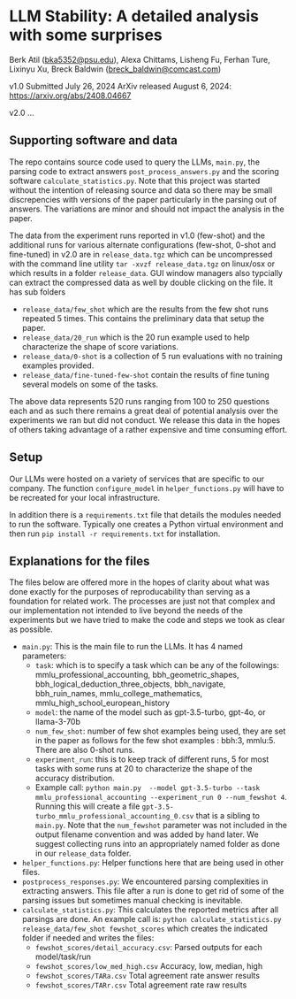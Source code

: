# LLM Stability: A detailed analysis with some surprises


Berk Atil (bka5352@psu.edu), Alexa Chittams, Lisheng Fu, Ferhan Ture, Lixinyu Xu, Breck Baldwin (breck_baldwin@comcast.com)

v1.0 Submitted July 26, 2024 ArXiv released August 6, 2024: https://arxiv.org/abs/2408.04667

v2.0 ...

## Supporting software and data

The repo contains source code used to query the LLMs, `main.py`, the parsing code to extract answers `post_process_answers.py` and the scoring software `calculate_statistics.py`. Note that this project was started without the intention of releasing source and data so there may be small discrepencies with versions of the paper particularly in the parsing out of answers. The variations are minor and should not impact the analysis in the paper. 

The data from the experiment runs reported in v1.0 (few-shot) and the additional runs for various alternate configurations (few-shot, 0-shot and fine-tuned) in v2.0 are in `release_data.tgz` which can be uncompressed with the command line utility `tar -xvzf release_data.tgz` on linux/osx or which results in a folder `release_data`. GUI window managers also typcially can extract the compressed data as well by double clicking on the file. It has sub folders
* `release_data/few_shot` which are the results from the few shot runs repeated 5 times. This contains the preliminary data that setup the paper. 
* `release_data/20_run` which is the 20 run example used to help characterize the shape of score variations.
* `release_data/0-shot` is a collection of 5 run evaluations with no training examples provided.
* `release_data/fine-tuned-few-shot` contain the results of fine tuning several models on some of the tasks. 

The above data represents 520 runs ranging from 100 to 250 questions each and as such there remains a great deal of potential analysis over the experiments we ran but did not conduct. We release this data in the hopes of others taking advantage of a rather expensive and time consuming effort. 


## Setup

Our LLMs were hosted on a variety of services that are specific to our company. The function `configure_model` in `helper_functions.py` will have to be recreated for your local infrastructure. 

In addition there is a `requirements.txt` file that details the modules needed to run the software. Typically one creates a Python virtual environment and then run `pip install -r requirements.txt` for installation. 

## Explanations for the files

The files below are offered more in the hopes of clarity about what was done exactly for the purposes of reproducability than serving as a foundation for related work. The processes are just not that complex and our implementation not intended to live beyond the needs of the experiments but we have tried to make the code and steps we took as clear as possible. 

- `main.py`: This is the main file to run the LLMs. It has 4 named parameters:
  - `task`: which is to specify a task which can be any of the followings: mmlu_professional_accounting,  bbh_geometric_shapes, bbh_logical_deduction_three_objects, bbh_navigate, bbh_ruin_names, mmlu_college_mathematics, mmlu_high_school_european_history
  - `model`: the name of the model such as gpt-3.5-turbo, gpt-4o, or llama-3-70b
  - `num_few_shot`: number of few shot examples being used, they are set in the paper as follows for the few shot examples : bbh:3, mmlu:5. There are also 0-shot runs. 
  - `experiment_run`: this is to keep track of different runs, 5 for most tasks with some runs at 20 to characterize the shape of the accuracy distribution.
  - Example call: `python main.py  --model gpt-3.5-turbo --task mmlu_professional_accounting --experiment_run 0 --num_fewshot 4`. Running this will create a file `gpt-3.5-turbo_mmlu_professional_accounting_0.csv` that is a sibling to `main.py`. Note that the `num_fewshot` parameter was not included in the output filename convention and was added by hand later. We suggest collecting runs into an appropriately named folder as done in our `release_data` folder.
- `helper_functions.py`: Helper functions here that are being used in other files.
- `postprocess_responses.py`: We encountered parsing complexities in extracting answers.  This file after a run is done to get rid of some of the parsing issues but sometimes manual checking is inevitable. 
- `calculate_statistics.py`: This calculates the reported metrics after all parsings are done. An example call is: `python calculate_statistics.py release_data/few_shot fewshot_scores` which creates the indicated folder if needed and writes the files:
    + `fewshot_scores/detail_accuracy.csv`: Parsed outputs for each model/task/run
    + `fewshot_scores/low_med_high.csv` Accuracy, low, median, high
    + `fewshot_scores/TARa.csv` Total agreement rate answer results
    + `fewshot_scores/TARr.csv` Total agreement rate raw results
